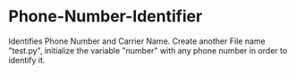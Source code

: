 # Phone-Number-Identifier
Identifies Phone Number and Carrier Name.
Create another File name "test.py", initialize the variable "number" with any phone number in order to identify it.
